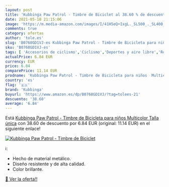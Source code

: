```yaml
---
layout: post
title: 'Kubbinga Paw Patrol - Timbre de Biciclet al 38.60 % de descuento'
date: 2021-05-18 21:15:06
image: 'https://m.media-amazon.com/images/I/41H5eQ+IxgL._SL500_._SL400_.jpg'
comments: true
category: ofertas
author: 'tole.es'
slug: 'B0768GD1VJ-es Kubbinga Paw Patrol - Timbre de Bicicleta para niños...'
sku: 'B0768GD1VJ-es'
tags: [ 'Accesorios de ciclismo','Ciclismo','Deportes y aire libre','Ropa y equipo para deportes','Timbres de ciclismo','bicicleta','kubbinga', ]
actualPrice: 6.84 EUR
currency: EUR
price: 6.84
comparePrice: 11.14 EUR
prodname: 'Kubbinga Paw Patrol - Timbre de Bicicleta para niños  Multicolor  Talla única'
country: 'es'
flag: '🇪🇸'
brand: 'Kubbinga'
buyurl: 'https://www.amazon.es/dp/B0768GD1VJ/?tag=tolees-21'
descuento: '38.60'
average: '6.84'
---
```


Está [Kubbinga Paw Patrol - Timbre de Bicicleta para niños  Multicolor  Talla única](https://www.amazon.es/dp/B0768GD1VJ/?tag=tolees-21) con 38.60 de descuento por 6.84 EUR (original: 11.14 EUR) en el siguiente enlace!

[![Kubbinga Paw Patrol - Timbre de Biciclet](https://m.media-amazon.com/images/I/41H5eQ+IxgL._SL500_._SL400_.jpg)](https://www.amazon.es/dp/B0768GD1VJ/?tag=tolees-21)

ℹ️:

- Hecho de material metálico.
- Diseño resistente y de alta calidad.
- Color brillante.

[🛒 Ver la oferta!!](https://www.amazon.es/dp/B0768GD1VJ/?tag=tolees-21)
